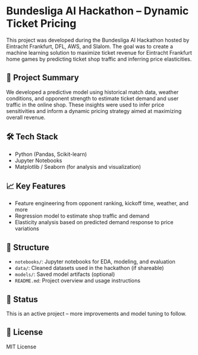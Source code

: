 # Bundesliga AI Hackathon – Dynamic Ticket Pricing

This project was developed during the Bundesliga AI Hackathon hosted by Eintracht Frankfurt, DFL, AWS, and Slalom. The goal was to create a machine learning solution to maximize ticket revenue for Eintracht Frankfurt home games by predicting ticket shop traffic and inferring price elasticities.

## 🧠 Project Summary

We developed a predictive model using historical match data, weather conditions, and opponent strength to estimate ticket demand and user traffic in the online shop. These insights were used to infer price sensitivities and inform a dynamic pricing strategy aimed at maximizing overall revenue.

## 🛠️ Tech Stack

- Python (Pandas, Scikit-learn)
- Jupyter Notebooks
- Matplotlib / Seaborn (for analysis and visualization)

## 📈 Key Features

- Feature engineering from opponent ranking, kickoff time, weather, and more
- Regression model to estimate shop traffic and demand
- Elasticity analysis based on predicted demand response to price variations

## 📂 Structure

- `notebooks/`: Jupyter notebooks for EDA, modeling, and evaluation
- `data/`: Cleaned datasets used in the hackathon (if shareable)
- `models/`: Saved model artifacts (optional)
- `README.md`: Project overview and usage instructions

## 📍 Status

This is an active project – more improvements and model tuning to follow.

## 📎 License

MIT License

